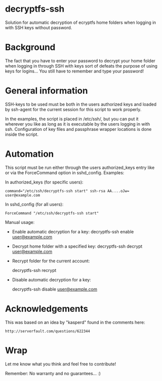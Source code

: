 decryptfs-ssh
=============

Solution for automatic decryption of ecryptfs home folders when logging in with SSH keys without password.

# Background 

The fact that you have to enter your password to decrypt your home folder 
when logging in through SSH with keys sort of defeats the purpose of using 
keys for logins... You still have to remember and type your password!

# General information

SSH-keys to be used must be both in the users authorized keys and loaded
by ssh-agent for the current session for this script to work properly.

In the examples, the script is placed in /etc/ssh/, but you can put it
wherever you like as long as it is executable by the users logging in with
ssh. Configuration of key files and passphrase wrapper locations is done inside
the script.

# Automation

This script must be run either through the users authorized_keys entry
like or via the ForceCommand option in sshd_config. Examples:

In authorized_keys (for specific users):

    command="/etc/ssh/decryptfs-ssh start" ssh-rsa AA....oJw= user@example.com

In sshd_config (for all users):

    ForceCommand "/etc/ssh/decryptfs-ssh start"

Manual usage:

* Enable automatic decryption for a key:
    decryptfs-ssh enable <user@example.com>

* Decrypt home folder with a specified key:
    decryptfs-ssh decrypt <user@example.com>

* Recrypt folder for the current account:

	decryptfs-ssh recrypt

* Disable automatic decryption for a key:

	decryptfs-ssh disable <user@example.com>
        
# Acknowledgements

This was based on an idea by "kasperd" found in the comments here:

    http://serverfault.com/questions/622344

# Wrap

Let me know what you think and feel free to contribute!

Remember: No warranty and no guarantees... :)
